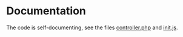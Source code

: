 # Documentation

The code is self-documenting, see the files [controller.php](../controller.php) and [init.js](../init.js).

